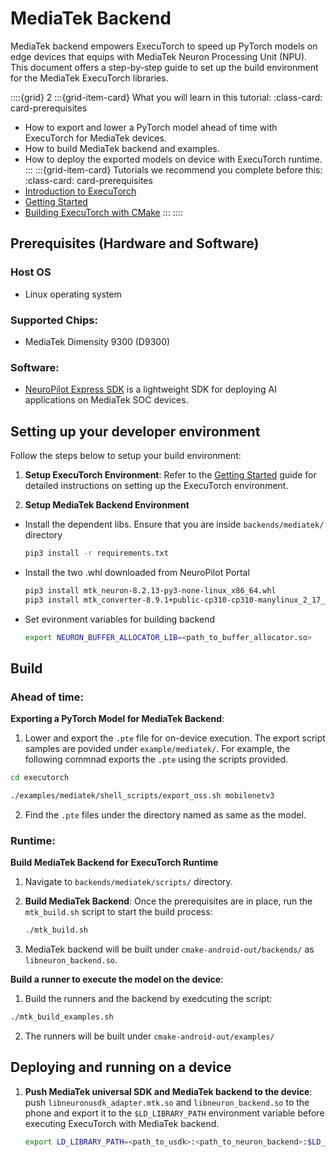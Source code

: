 # MediaTek Backend

MediaTek backend empowers ExecuTorch to speed up PyTorch models on edge devices that equips with MediaTek Neuron Processing Unit (NPU). This document offers a step-by-step guide to set up the build environment for the MediaTek ExecuTorch libraries.

::::{grid} 2
:::{grid-item-card}  What you will learn in this tutorial:
:class-card: card-prerequisites
* How to export and lower a PyTorch model ahead of time with ExecuTorch for MediaTek devices.
* How to build MediaTek backend and examples.
* How to deploy the exported models on device with ExecuTorch runtime.
:::
:::{grid-item-card}  Tutorials we recommend you complete before this:
:class-card: card-prerequisites
* [Introduction to ExecuTorch](./intro-how-it-works.md)
* [Getting Started](./getting-started.md)
* [Building ExecuTorch with CMake](./using-executorch-building-from-source.md)
:::
::::


## Prerequisites (Hardware and Software)

### Host OS
- Linux operating system

### Supported Chips:
- MediaTek Dimensity 9300 (D9300)

### Software:

- [NeuroPilot Express SDK](https://neuropilot.mediatek.com/resources/public/npexpress/en/docs/npexpress) is a lightweight SDK for deploying AI applications on MediaTek SOC devices.

## Setting up your developer environment

Follow the steps below to setup your build environment:

1. **Setup ExecuTorch Environment**: Refer to the [Getting Started](getting-started.md) guide for detailed instructions on setting up the ExecuTorch environment.

2. **Setup MediaTek Backend Environment**
- Install the dependent libs. Ensure that you are inside `backends/mediatek/` directory
   ```bash
   pip3 install -r requirements.txt
   ```
- Install the two .whl downloaded from NeuroPilot Portal
   ```bash
   pip3 install mtk_neuron-8.2.13-py3-none-linux_x86_64.whl
   pip3 install mtk_converter-8.9.1+public-cp310-cp310-manylinux_2_17_x86_64.manylinux2014_x86_64.whl
   ```
- Set evironment variables for building backend
   ```bash
   export NEURON_BUFFER_ALLOCATOR_LIB=<path_to_buffer_allocator.so>
   ```

## Build

### Ahead of time:

**Exporting a PyTorch Model for MediaTek Backend**:
1. Lower and export the `.pte` file for on-device execution. The export script samples are povided under `example/mediatek/`. For example, the following commnad exports the `.pte` using the scripts provided.
```bash
cd executorch

./examples/mediatek/shell_scripts/export_oss.sh mobilenetv3
```

2. Find the `.pte` files under the directory named as same as the model.

### Runtime:

**Build MediaTek Backend for ExecuTorch Runtime**
1. Navigate to `backends/mediatek/scripts/` directory.

2. **Build MediaTek Backend**: Once the prerequisites are in place, run the `mtk_build.sh` script to start the build process:
   ```bash
   ./mtk_build.sh
   ```

3. MediaTek backend will be built under `cmake-android-out/backends/` as `libneuron_backend.so`.

**Build a runner to execute the model on the device**:
1. Build the runners and the backend by exedcuting the script:
```bash
./mtk_build_examples.sh
```

2. The runners will be built under `cmake-android-out/examples/`

## Deploying and running on a device

1. **Push MediaTek universal SDK and MediaTek backend to the device**: push `libneuronusdk_adapter.mtk.so` and `libneuron_backend.so` to the phone and export it to the `$LD_LIBRARY_PATH` environment variable before executing ExecuTorch with MediaTek backend.

   ```bash
   export LD_LIBRARY_PATH=<path_to_usdk>:<path_to_neuron_backend>:$LD_LIBRARY_PATH
   ```
